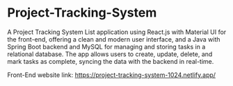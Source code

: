 # Project-Tracking-System
A Project Tracking System List application using React.js with Material UI for the front-end, offering a clean and modern user interface, and a Java with Spring Boot backend and MySQL for managing and storing tasks in a relational database. The app allows users to create, update, delete, and mark tasks as complete, syncing the data with the backend in real-time.

Front-End website link: https://project-tracking-system-1024.netlify.app/
